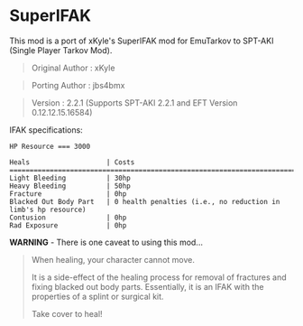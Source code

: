 # SuperIFAK

This mod is a port of xKyle's SuperIFAK mod for EmuTarkov to SPT-AKI (Single Player Tarkov Mod).

>Original Author : xKyle

>Porting Author  : jbs4bmx

>Version : 2.2.1 (Supports SPT-AKI 2.2.1 and EFT Version 0.12.12.15.16584)




IFAK specifications:

    HP Resource === 3000

    Heals                   | Costs
    =====================================================================================
    Light Bleeding          | 30hp
    Heavy Bleeding          | 50hp
    Fracture                | 0hp
    Blacked Out Body Part   | 0 health penalties (i.e., no reduction in limb's hp resource)
    Contusion               | 0hp
    Rad Exposure            | 0hp


**WARNING** - There is one caveat to using this mod...
>When healing, your character cannot move.
>
>It is a side-effect of the healing process for removal of fractures and fixing blacked out body parts. Essentially, it is an IFAK with the properties of a splint or surgical kit.
>
>Take cover to heal!